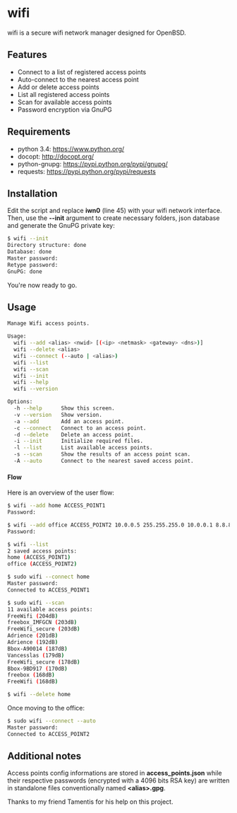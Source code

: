 wifi
====
wifi is a secure wifi network manager designed for OpenBSD.

## Features
* Connect to a list of registered access points
* Auto-connect to the nearest access point
* Add or delete access points
* List all registered access points
* Scan for available access points
* Password encryption via GnuPG

## Requirements
 * python 3.4: https://www.python.org/
 * docopt: http://docopt.org/
 * python-gnupg: https://pypi.python.org/pypi/gnupg/
 * requests: https://pypi.python.org/pypi/requests

## Installation
Edit the script and replace **iwn0** (line 45) with your wifi network interface. Then, use the **--init** argument to create necessary folders, json database and generate the GnuPG private key:

```sh
$ wifi --init
Directory structure: done
Database: done
Master password:
Retype password:
GnuPG: done
```
You're now ready to go.

## Usage
```sh
Manage Wifi access points.

Usage:
  wifi --add <alias> <nwid> [(<ip> <netmask> <gateway> <dns>)]
  wifi --delete <alias>
  wifi --connect (--auto | <alias>)
  wifi --list
  wifi --scan
  wifi --init
  wifi --help
  wifi --version

Options:
  -h --help      Show this screen.
  -v --version   Show version.
  -a --add       Add an access point.
  -c --connect   Connect to an access point.
  -d --delete    Delete an access point.
  -i --init      Initialize required files.
  -l --list      List available access points.
  -s --scan      Show the results of an access point scan.
  -A --auto      Connect to the nearest saved access point.
```

#### Flow
Here is an overview of the user flow:
```sh
$ wifi --add home ACCESS_POINT1
Password:

$ wifi --add office ACCESS_POINT2 10.0.0.5 255.255.255.0 10.0.0.1 8.8.8.8
Password:

$ wifi --list
2 saved access points:
home (ACCESS_POINT1)
office (ACCESS_POINT2)

$ sudo wifi --connect home
Master password:
Connected to ACCESS_POINT1

$ sudo wifi --scan
11 available access points:
FreeWifi (204dB)
freebox_IMFGCN (203dB)
FreeWifi_secure (203dB)
Adrience (201dB)
Adrience (192dB)
Bbox-A90014 (187dB)
Vancesslas (179dB)
FreeWifi_secure (178dB)
Bbox-9BD917 (170dB)
freebox (168dB)
FreeWifi (168dB)

$ wifi --delete home
```
Once moving to the office:
```sh
$ sudo wifi --connect --auto
Master password:
Connected to ACCESS_POINT2
```

## Additional notes
Access points config informations are stored in **access_points.json** while their respective passwords (encrypted with a 4096 bits RSA key) are written in standalone files conventionally named **\<alias\>.gpg**. 

Thanks to my friend Tamentis for his help on this project.
